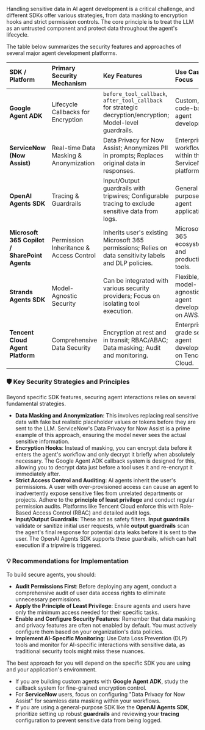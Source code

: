 Handling sensitive data in AI agent development is a critical challenge, and different SDKs offer various strategies, from data masking to encryption hooks and strict permission controls. The core principle is to treat the LLM as an untrusted component and protect data throughout the agent's lifecycle.

The table below summarizes the security features and approaches of several major agent development platforms.

| **SDK / Platform** | **Primary Security Mechanism** | **Key Features** | **Use Case Focus** |
| :--- | :--- | :--- | :--- |
| **Google Agent ADK** | Lifecycle Callbacks for Encryption | `before_tool_callback`, `after_tool_callback` for strategic decryption/encryption; Model-level guardrails. | Custom, code-based agent development. |
| **ServiceNow (Now Assist)** | Real-time Data Masking & Anonymization | Data Privacy for Now Assist; Anonymizes PII in prompts; Replaces original data in responses. | Enterprise workflows within the ServiceNow platform. |
| **OpenAI Agents SDK** | Tracing & Guardrails | Input/Output guardrails with tripwires; Configurable tracing to exclude sensitive data from logs. | General-purpose AI agent applications. |
| **Microsoft 365 Copilot / SharePoint Agents** | Permission Inheritance & Access Control | Inherits user's existing Microsoft 365 permissions; Relies on data sensitivity labels and DLP policies. | Microsoft 365 ecosystem and productivity tools. |
| **Strands Agents SDK** | Model-Agnostic Security | Can be integrated with various security providers; Focus on isolating tool execution. | Flexible, model-agnostic agent development on AWS. |
| **Tencent Cloud Agent Platform** | Comprehensive Data Security | Encryption at rest and in transit; RBAC/ABAC; Data masking; Audit and monitoring. | Enterprise-grade secure agent development on Tencent Cloud. |

### 🛡️ Key Security Strategies and Principles

Beyond specific SDK features, securing agent interactions relies on several fundamental strategies.

- **Data Masking and Anonymization**: This involves replacing real sensitive data with fake but realistic placeholder values or tokens before they are sent to the LLM. ServiceNow's Data Privacy for Now Assist is a prime example of this approach, ensuring the model never sees the actual sensitive information.
- **Encryption Hooks**: Instead of masking, you can encrypt data before it enters the agent's workflow and only decrypt it briefly when absolutely necessary. The Google Agent ADK callback system is designed for this, allowing you to decrypt data just before a tool uses it and re-encrypt it immediately after.
- **Strict Access Control and Auditing**: AI agents inherit the user's permissions. A user with over-provisioned access can cause an agent to inadvertently expose sensitive files from unrelated departments or projects. Adhere to the **principle of least privilege** and conduct regular permission audits. Platforms like Tencent Cloud enforce this with Role-Based Access Control (RBAC) and detailed audit logs.
- **Input/Output Guardrails**: These act as safety filters. **Input guardrails** validate or sanitize initial user requests, while **output guardrails** scan the agent's final response for potential data leaks before it is sent to the user. The OpenAI Agents SDK supports these guardrails, which can halt execution if a tripwire is triggered.

### 💡 Recommendations for Implementation

To build secure agents, you should:

- **Audit Permissions First**: Before deploying any agent, conduct a comprehensive audit of user data access rights to eliminate unnecessary permissions.
- **Apply the Principle of Least Privilege**: Ensure agents and users have only the minimum access needed for their specific tasks.
- **Enable and Configure Security Features**: Remember that data masking and privacy features are often not enabled by default. You must actively configure them based on your organization's data policies.
- **Implement AI-Specific Monitoring**: Use Data Loss Prevention (DLP) tools and monitor for AI-specific interactions with sensitive data, as traditional security tools might miss these nuances.

The best approach for you will depend on the specific SDK you are using and your application's environment.

- If you are building custom agents with **Google Agent ADK**, study the callback system for fine-grained encryption control.
- For **ServiceNow** users, focus on configuring "Data Privacy for Now Assist" for seamless data masking within your workflows.
- If you are using a general-purpose SDK like the **OpenAI Agents SDK**, prioritize setting up robust **guardrails** and reviewing your **tracing** configuration to prevent sensitive data from being logged.

